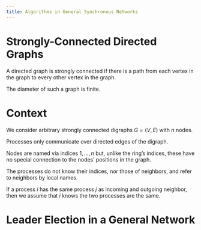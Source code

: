 ```yaml
---
title: Algorithms in General Synchronous Networks
---
```


# Strongly-Connected Directed Graphs

A directed graph is strongly connected if there is a path from each vertex in the graph to every other vertex in the graph.

The diameter of such a graph is finite.

# Context

We consider arbitrary strongly connected digraphs $G = (V, E$) with $n$ nodes.

Processes only communicate over directed edges of the digraph.

Nodes are named via indices $1, …, n$ but, unlike the ring’s indices, these have no special connection to the nodes’ positions in the graph.

The processes do not know their indices, nor those of neighbors, and refer to neighbors by local names.

If a process $i$ has the same process $j$ as incoming and outgoing neighbor, then we assume that $i$ knows the two processes are the same.

# Leader Election in a General Network
